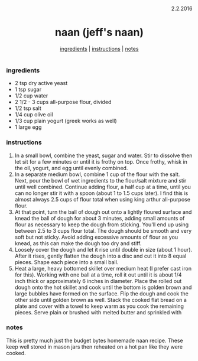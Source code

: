 <p align="right">2.2.2016</p>

<h1 align="center">naan (jeff's naan)</h1>

<div align="center">
  <a href="#ingredients">ingredients</a> |
  <a href="#instructions">instructions</a> |
  <a href="#notes">notes</a>
</div>
<br>

### ingredients
- 2 tsp dry active yeast
- 1 tsp sugar
- 1/2 cup water
- 2 1/2 - 3 cups all-purpose flour, divided
- 1/2 tsp salt
- 1/4 cup olive oil
- 1/3 cup plain yogurt (greek works as well)
- 1 large egg

### instructions
1. In a small bowl, combine the yeast, sugar and water. Stir to dissolve then let sit for a few minutes or until it is
frothy on top. Once frothy, whisk in the oil, yogurt, and egg until evenly combined.
1. In a separate medium bowl, combine 1 cup of the flour with the salt. Next, pour the bowl of wet ingredients
to the flour/salt mixture and stir until well combined. Continue adding flour, a half cup at a time, until you can
no longer stir it with a spoon (about 1 to 1.5 cups later).  I find this is almost always 2.5 cups of flour total
when using king arthur all-purpose flour.
1. At that point, turn the ball of dough out onto a lightly floured surface and knead the ball of dough for about
3 minutes, adding small amounts of flour as necessary to keep the dough from sticking. You'll end up using between
2.5 to 3 cups flour total. The dough should be smooth and very soft but not sticky. Avoid adding excessive amounts
of flour as you knead, as this can make the dough too dry and stiff.
1. Loosely cover the dough and let it rise until double in size (about 1 hour). After it rises, gently flatten the
dough into a disc and cut it into 8 equal pieces. Shape each piece into a small ball.
1. Heat a large, heavy bottomed skillet over medium heat (I prefer cast iron for this). Working with one ball at a time,
roll it out until it is about 1/4 inch thick or approximately 6 inches in diameter. Place the rolled out dough onto
the hot skillet and cook until the bottom is golden brown and large bubbles have formed on the surface. Flip the dough
and cook the other side until golden brown as well. Stack the cooked flat bread on a plate and cover with a towel to
keep warm as you cook the remaining pieces. Serve plain or brushed with melted butter and sprinkled with

### notes
This is pretty much just the budget bytes homemade naan recipe. These keep well stored in mason jars then reheated on
a hot pan like they were cooked.

